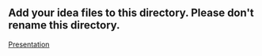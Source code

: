 ## Add your idea files to this directory. Please don't rename this directory.
[Presentation](./idea.pptx)
